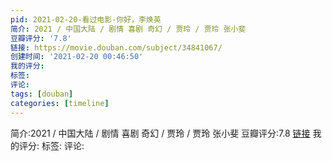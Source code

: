 ```yaml
---
pid: 2021-02-20-看过电影-你好，李焕英
简介: 2021 / 中国大陆 / 剧情 喜剧 奇幻 / 贾玲 / 贾玲 张小斐
豆瓣评分: '7.8'
链接: https://movie.douban.com/subject/34841067/
创建时间: '2021-02-20 00:46:50'
我的评分:
标签:
评论:
tags: [douban]
categories: [timeline]
---
```

简介:2021 / 中国大陆 / 剧情 喜剧 奇幻 / 贾玲 / 贾玲 张小斐
豆瓣评分:7.8
[链接](https://movie.douban.com/subject/34841067/)
我的评分:
标签:
评论:
